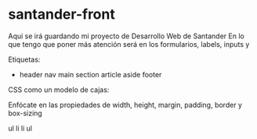 # santander-front
Aqui se irá guardando mi proyecto de Desarrollo Web de Santander
En lo que tengo que poner más atención será en los formularios, labels, inputs y 

Etiquetas:
- header
nav
main
section
article
aside
footer

CSS como un modelo de cajas: 

Enfócate en las propiedades de width, height, margin, padding, border y box-sizing

ul
    li
    li
ul
